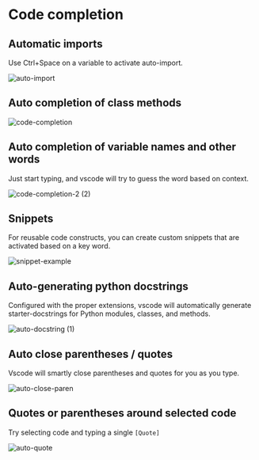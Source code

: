 # Code completion

## Automatic imports

Use Ctrl+Space on a variable to activate auto-import.

![auto-import](https://user-images.githubusercontent.com/3679296/124746383-cbefb880-deee-11eb-8f15-8efa0ee1f739.gif)

## Auto completion of class methods

![code-completion](https://user-images.githubusercontent.com/3679296/124747280-c34bb200-deef-11eb-90da-652b7e421917.gif)

## Auto completion of variable names and other words

Just start typing, and vscode will try to guess the word based on context.

![code-completion-2 (2)](https://user-images.githubusercontent.com/3679296/124749803-b11f4300-def2-11eb-9115-273144072595.gif)

## Snippets

For reusable code constructs, you can create custom snippets that are activated based on a key word.

![snippet-example](https://user-images.githubusercontent.com/3679296/124753406-f3e31a00-def6-11eb-8c5e-b23fb08056f1.gif)

## Auto-generating python docstrings

Configured with the proper extensions, vscode will automatically generate starter-docstrings for Python modules, classes, and methods.

![auto-docstring (1)](https://user-images.githubusercontent.com/3679296/124751046-2f301980-def4-11eb-969f-13ec6437a391.gif)


## Auto close parentheses / quotes

Vscode will smartly close parentheses and quotes for you as you type.

![auto-close-paren](https://user-images.githubusercontent.com/3679296/124752085-67842780-def5-11eb-8d6f-bee0d470b9d6.gif)

## Quotes or parentheses around selected code

Try selecting code and typing a single `[Quote]`

![auto-quote](https://user-images.githubusercontent.com/3679296/124752613-10328700-def6-11eb-80b6-315a6899b669.gif)
